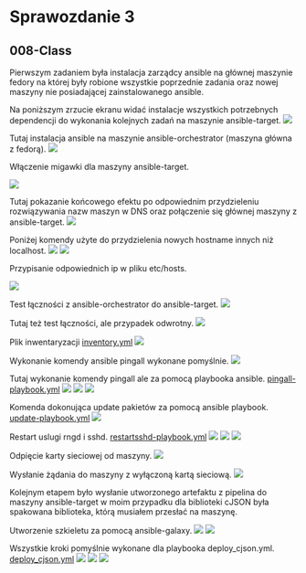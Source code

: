 # Sprawozdanie 3

## 008-Class

Pierwszym zadaniem była instalacja zarządcy ansible na głównej maszynie fedory na której były robione wszystkie poprzednie zadania oraz nowej maszyny nie posiadającej zainstalowanego ansible.

Na poniższym zrzucie ekranu widać instalacje wszystkich potrzebnych dependencji do wykonania kolejnych zadań na maszynie ansible-target.
![](008-Class/screens/lab8_1.png)

Tutaj instalacja ansible na maszynie ansible-orchestrator (maszyna główna z fedorą).
![](008-Class/screens/lab8_2.png)

Włączenie migawki dla maszyny ansible-target.

![](008-Class/screens/lab8_25.png)

Tutaj pokazanie końcowego efektu po odpowiednim przydzieleniu rozwiązywania nazw maszyn w DNS oraz połączenie się głównej maszyny z ansible-target. 
![](008-Class/screens/lab8_3.png)

Poniżej komendy użyte do przydzielenia nowych hostname innych niż localhost.
![](008-Class/screens/lab8_4.png)
![](008-Class/screens/lab8_5.png)

Przypisanie odpowiednich ip w pliku etc/hosts.

![](008-Class/screens/lab8_6.png)

Test łączności z ansible-orchestrator do ansible-target.
![](008-Class/screens/lab8_7.png)

Tutaj też test łączności, ale przypadek odwrotny.
![](008-Class/screens/lab8_8.png)

Plik inwentaryzacji [inventory.yml](008-Class/inventory.yml)
![](008-Class/screens/lab8_9.png)

Wykonanie komendy ansible pingall wykonane pomyślnie.
![](008-Class/screens/lab8_10.png)

Tutaj wykonanie komendy pingall ale za pomocą playbooka ansible. [pingall-playbook.yml](008-Class/playbooks/pingall-playbook.yml)
![](008-Class/screens/lab8_11.png)
![](008-Class/screens/lab8_12.png)
![](008-Class/screens/lab8_13.png)

Komenda dokonująca update pakietów za pomocą ansible playbook. [update-playbook.yml](008-Class/playbooks/update-playbook.yml)
![](008-Class/screens/lab8_14.png)

Restart uslugi rngd i sshd. [restartsshd-playbook.yml](008-Class/playbooks/restartsshd-playbook.yml)
![](008-Class/screens/lab8_15.png)
![](008-Class/screens/lab8_16.png)
![](008-Class/screens/lab8_18.png)

Odpięcie karty sieciowej od maszyny.
![](008-Class/screens/lab8_17.png)

Wysłanie żądania do maszyny z wyłączoną kartą sieciową.
![](008-Class/screens/lab8_19.png)

Kolejnym etapem było wysłanie utworzonego artefaktu z pipelina do maszyny ansible-target w moim przypadku dla biblioteki cJSON była spakowana biblioteka, którą musiałem przesłać na maszynę.

Utworzenie szkieletu za pomocą ansible-galaxy.
![](008-Class/screens/lab8_20.png)
![](008-Class/screens/lab8_21.png)

Wszystkie kroki pomyślnie wykonane dla playbooka deploy_cjson.yml. [deploy_cjson.yml](008-Class/deploy_cjson.yml)
![](008-Class/screens/lab8_22.png)
![](008-Class/screens/lab8_23.png)
![](008-Class/screens/lab8_24.png)